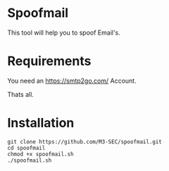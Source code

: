 # Spoofmail
This tool will help you to spoof Email's.

# Requirements
You need an https://smtp2go.com/ Account.

Thats all.

# Installation
```
git clone https://github.com/M3-SEC/spoofmail.git
cd spoofmail
chmod +x spoofmail.sh
./spoofmail.sh
```
